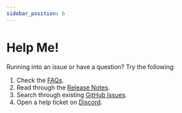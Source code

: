 ```yaml
---
sidebar_position: 6
---
```


# Help Me!

Running into an issue or have a question? Try the following:

1. Check the [FAQs](/docs/FAQ.mdx).
2. Read through the [Release Notes][github-releases].
3. Search through existing [GitHub Issues][github-issues].
4. Open a help ticket on [Discord][discord-link].

[github-issues]: https://github.com/ram-app/ram/issues
[github-releases]: https://github.com/ram-app/ram/releases
[discord-link]: https://discord.com/invite/D8JsnBEuKb
